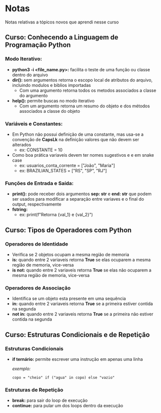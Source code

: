 # Notas
Notas relativas a tópicos novos que aprendi nesse curso
## Curso: Conhecendo a Linguagem de Programação Python

### Modo Iterativo:
* **python3 -i <file_name.py>:** facilita o teste de uma função ou classe dentro do arquivo
* **dir():** sem argumentos retorna o escopo local de atributos do arquivo, incluindo modulos e biblios importadas
  * Com uma argumento retorna todos os metodos associados a classe do argumento
* **help():** permite buscas no modo iterativo
  * Com um argumento retorna um resumo do objeto e dos métodos associados a classe do objeto

### Variáveis e Constantes:
* Em Python não possui definição de uma constante, mas usa-se a convenção de **CapsLk** na definição valores que não devem ser alterados
  * ex: CONSTANTE = 10
* Como boa prática variaveis devem ter nomes sugestivos e e em snake case
  * ex: usuarios_conta_corrente = ["João", "Maria"]
  * ex: BRAZILIAN_STATES = ["RS", "SP", "RJ"]

### Funções de Entrada e Saída:
* **print():** pode receber dois argumentos **sep: str** e **end: str** que podem ser usados para modificar a separação entre variaves e o final do output, respectivamente
* **fstring:**
  * ex: print(f"Retorna {val_1} e {val_2}")

## Curso: Tipos de Operadores com Python

### Operadores de Identidade
* Verifica se 2 objetos ocupam a mesma região de memoria
* **is:** quando entre 2 variaveis retorna **True** se elas ocuparem a mesma região de memoria, vice-versa
* **is not:** quando entre 2 variaveis retorna **True** se elas não ocuparem a mesma região de memoria, vice-versa

### Operadores de Associação
* Identifica se um objeto esta presente em uma sequência
* **in:** quando entre 2 variaveis retorna **True** se a primeira estiver contida na segunda
* **not in:** quando entre 2 variaveis retorna **True** se a primeira não estiver contida na segunda

## Curso: Estruturas Condicionais e de Repetição

### Estruturas Condicionais
* **if ternário:** permite escrever uma instrução em apenas uma linha

  _exemplo:_
  ```
  copo = "cheio" if ("agua" in copo) else "vazio"
  ```
### Estruturas de Repetição
* **break:** para sair do loop de execução
* **continue:** para pular um dos loops dentro da execução 
